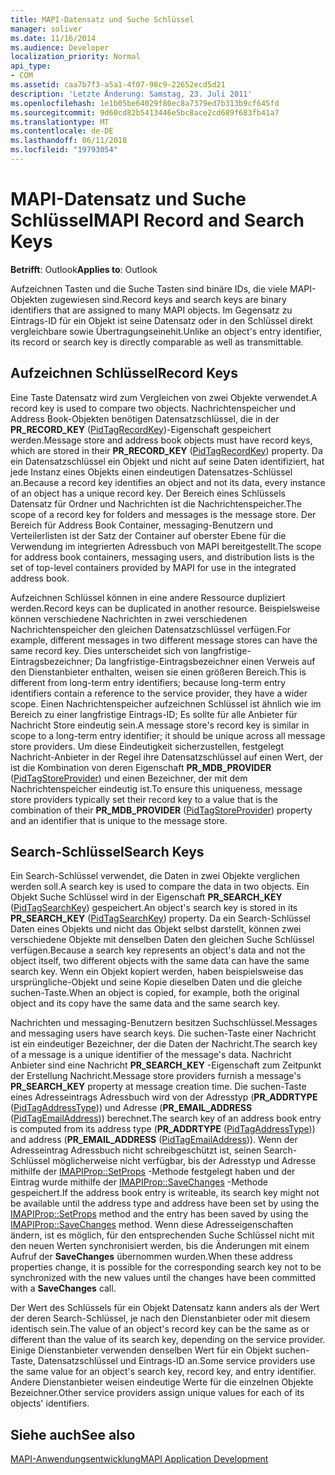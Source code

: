 ```yaml
---
title: MAPI-Datensatz und Suche Schlüssel
manager: soliver
ms.date: 11/16/2014
ms.audience: Developer
localization_priority: Normal
api_type:
- COM
ms.assetid: caa7b7f3-a5a1-4f07-98c9-22652ecd5d21
description: 'Letzte Änderung: Samstag, 23. Juli 2011'
ms.openlocfilehash: 1e1b05be64029f80ec8a7379ed7b313b9cf645fd
ms.sourcegitcommit: 9d60cd82b5413446e5bc8ace2cd689f683fb41a7
ms.translationtype: MT
ms.contentlocale: de-DE
ms.lasthandoff: 06/11/2018
ms.locfileid: "19793054"
---
```

# <a name="mapi-record-and-search-keys"></a><span data-ttu-id="53dae-103">MAPI-Datensatz und Suche Schlüssel</span><span class="sxs-lookup"><span data-stu-id="53dae-103">MAPI Record and Search Keys</span></span>

  
  
<span data-ttu-id="53dae-104">**Betrifft**: Outlook</span><span class="sxs-lookup"><span data-stu-id="53dae-104">**Applies to**: Outlook</span></span> 
  
<span data-ttu-id="53dae-105">Aufzeichnen Tasten und die Suche Tasten sind binäre IDs, die viele MAPI-Objekten zugewiesen sind.</span><span class="sxs-lookup"><span data-stu-id="53dae-105">Record keys and search keys are binary identifiers that are assigned to many MAPI objects.</span></span> <span data-ttu-id="53dae-106">Im Gegensatz zu Eintrags-ID für ein Objekt ist seine Datensatz oder in den Schlüssel direkt vergleichbare sowie Übertragungseinehit.</span><span class="sxs-lookup"><span data-stu-id="53dae-106">Unlike an object's entry identifier, its record or search key is directly comparable as well as transmittable.</span></span> 
  
## <a name="record-keys"></a><span data-ttu-id="53dae-107">Aufzeichnen Schlüssel</span><span class="sxs-lookup"><span data-stu-id="53dae-107">Record Keys</span></span>

<span data-ttu-id="53dae-108">Eine Taste Datensatz wird zum Vergleichen von zwei Objekte verwendet.</span><span class="sxs-lookup"><span data-stu-id="53dae-108">A record key is used to compare two objects.</span></span> <span data-ttu-id="53dae-109">Nachrichtenspeicher und Address Book-Objekten benötigen Datensatzschlüssel, die in der **PR_RECORD_KEY** ([PidTagRecordKey](pidtagrecordkey-canonical-property.md))-Eigenschaft gespeichert werden.</span><span class="sxs-lookup"><span data-stu-id="53dae-109">Message store and address book objects must have record keys, which are stored in their **PR_RECORD_KEY** ([PidTagRecordKey](pidtagrecordkey-canonical-property.md)) property.</span></span> <span data-ttu-id="53dae-110">Da ein Datensatzschlüssel ein Objekt und nicht auf seine Daten identifiziert, hat jede Instanz eines Objekts einen eindeutigen Datensatzes-Schlüssel an.</span><span class="sxs-lookup"><span data-stu-id="53dae-110">Because a record key identifies an object and not its data, every instance of an object has a unique record key.</span></span> <span data-ttu-id="53dae-111">Der Bereich eines Schlüssels Datensatz für Ordner und Nachrichten ist die Nachrichtenspeicher.</span><span class="sxs-lookup"><span data-stu-id="53dae-111">The scope of a record key for folders and messages is the message store.</span></span> <span data-ttu-id="53dae-112">Der Bereich für Address Book Container, messaging-Benutzern und Verteilerlisten ist der Satz der Container auf oberster Ebene für die Verwendung im integrierten Adressbuch von MAPI bereitgestellt.</span><span class="sxs-lookup"><span data-stu-id="53dae-112">The scope for address book containers, messaging users, and distribution lists is the set of top-level containers provided by MAPI for use in the integrated address book.</span></span>
  
<span data-ttu-id="53dae-113">Aufzeichnen Schlüssel können in eine andere Ressource dupliziert werden.</span><span class="sxs-lookup"><span data-stu-id="53dae-113">Record keys can be duplicated in another resource.</span></span> <span data-ttu-id="53dae-114">Beispielsweise können verschiedene Nachrichten in zwei verschiedenen Nachrichtenspeicher den gleichen Datensatzschlüssel verfügen.</span><span class="sxs-lookup"><span data-stu-id="53dae-114">For example, different messages in two different message stores can have the same record key.</span></span> <span data-ttu-id="53dae-115">Dies unterscheidet sich von langfristige-Eintragsbezeichner; Da langfristige-Eintragsbezeichner einen Verweis auf den Dienstanbieter enthalten, weisen sie einen größeren Bereich.</span><span class="sxs-lookup"><span data-stu-id="53dae-115">This is different from long-term entry identifiers; because long-term entry identifiers contain a reference to the service provider, they have a wider scope.</span></span> <span data-ttu-id="53dae-116">Einen Nachrichtenspeicher aufzeichnen Schlüssel ist ähnlich wie im Bereich zu einer langfristige Eintrags-ID; Es sollte für alle Anbieter für Nachricht Store eindeutig sein.</span><span class="sxs-lookup"><span data-stu-id="53dae-116">A message store's record key is similar in scope to a long-term entry identifier; it should be unique across all message store providers.</span></span> <span data-ttu-id="53dae-117">Um diese Eindeutigkeit sicherzustellen, festgelegt Nachricht-Anbieter in der Regel ihre Datensatzschlüssel auf einen Wert, der ist die Kombination von deren Eigenschaft **PR_MDB_PROVIDER** ([PidTagStoreProvider](pidtagstoreprovider-canonical-property.md)) und einen Bezeichner, der mit dem Nachrichtenspeicher eindeutig ist.</span><span class="sxs-lookup"><span data-stu-id="53dae-117">To ensure this uniqueness, message store providers typically set their record key to a value that is the combination of their **PR_MDB_PROVIDER** ([PidTagStoreProvider](pidtagstoreprovider-canonical-property.md)) property and an identifier that is unique to the message store.</span></span>
  
## <a name="search-keys"></a><span data-ttu-id="53dae-118">Search-Schlüssel</span><span class="sxs-lookup"><span data-stu-id="53dae-118">Search Keys</span></span>

<span data-ttu-id="53dae-119">Ein Search-Schlüssel verwendet, die Daten in zwei Objekte verglichen werden soll.</span><span class="sxs-lookup"><span data-stu-id="53dae-119">A search key is used to compare the data in two objects.</span></span> <span data-ttu-id="53dae-120">Ein Objekt Suche Schlüssel wird in der Eigenschaft **PR_SEARCH_KEY** ([PidTagSearchKey](pidtagsearchkey-canonical-property.md)) gespeichert.</span><span class="sxs-lookup"><span data-stu-id="53dae-120">An object's search key is stored in its **PR_SEARCH_KEY** ([PidTagSearchKey](pidtagsearchkey-canonical-property.md)) property.</span></span> <span data-ttu-id="53dae-121">Da ein Search-Schlüssel Daten eines Objekts und nicht das Objekt selbst darstellt, können zwei verschiedene Objekte mit denselben Daten den gleichen Suche Schlüssel verfügen.</span><span class="sxs-lookup"><span data-stu-id="53dae-121">Because a search key represents an object's data and not the object itself, two different objects with the same data can have the same search key.</span></span> <span data-ttu-id="53dae-122">Wenn ein Objekt kopiert werden, haben beispielsweise das ursprüngliche-Objekt und seine Kopie dieselben Daten und die gleiche suchen-Taste.</span><span class="sxs-lookup"><span data-stu-id="53dae-122">When an object is copied, for example, both the original object and its copy have the same data and the same search key.</span></span>
  
<span data-ttu-id="53dae-123">Nachrichten und messaging-Benutzern besitzen Suchschlüssel.</span><span class="sxs-lookup"><span data-stu-id="53dae-123">Messages and messaging users have search keys.</span></span> <span data-ttu-id="53dae-124">Die suchen-Taste einer Nachricht ist ein eindeutiger Bezeichner, der die Daten der Nachricht.</span><span class="sxs-lookup"><span data-stu-id="53dae-124">The search key of a message is a unique identifier of the message's data.</span></span> <span data-ttu-id="53dae-125">Nachricht Anbieter sind eine Nachricht **PR_SEARCH_KEY** -Eigenschaft zum Zeitpunkt der Erstellung Nachricht.</span><span class="sxs-lookup"><span data-stu-id="53dae-125">Message store providers furnish a message's **PR_SEARCH_KEY** property at message creation time.</span></span> <span data-ttu-id="53dae-126">Die suchen-Taste eines Adresseintrags Adressbuch wird von der Adresstyp (**PR_ADDRTYPE** ([PidTagAddressType](pidtagaddresstype-canonical-property.md))) und Adresse (**PR_EMAIL_ADDRESS** ([PidTagEmailAddress](pidtagemailaddress-canonical-property.md))) berechnet.</span><span class="sxs-lookup"><span data-stu-id="53dae-126">The search key of an address book entry is computed from its address type (**PR_ADDRTYPE** ([PidTagAddressType](pidtagaddresstype-canonical-property.md))) and address (**PR_EMAIL_ADDRESS** ([PidTagEmailAddress](pidtagemailaddress-canonical-property.md))).</span></span> <span data-ttu-id="53dae-127">Wenn der Adresseintrag Adressbuch nicht schreibgeschützt ist, seinen Search-Schlüssel möglicherweise nicht verfügbar, bis der Adresstyp und Adresse mithilfe der [IMAPIProp::SetProps](imapiprop-setprops.md) -Methode festgelegt haben und der Eintrag wurde mithilfe der [IMAPIProp::SaveChanges](imapiprop-savechanges.md) -Methode gespeichert.</span><span class="sxs-lookup"><span data-stu-id="53dae-127">If the address book entry is writeable, its search key might not be available until the address type and address have been set by using the [IMAPIProp::SetProps](imapiprop-setprops.md) method and the entry has been saved by using the [IMAPIProp::SaveChanges](imapiprop-savechanges.md) method.</span></span> <span data-ttu-id="53dae-128">Wenn diese Adresseigenschaften ändern, ist es möglich, für den entsprechenden Suche Schlüssel nicht mit den neuen Werten synchronisiert werden, bis die Änderungen mit einem Aufruf der **SaveChanges** übernommen wurden.</span><span class="sxs-lookup"><span data-stu-id="53dae-128">When these address properties change, it is possible for the corresponding search key not to be synchronized with the new values until the changes have been committed with a **SaveChanges** call.</span></span> 
  
<span data-ttu-id="53dae-129">Der Wert des Schlüssels für ein Objekt Datensatz kann anders als der Wert der deren Search-Schlüssel, je nach den Dienstanbieter oder mit diesem identisch sein.</span><span class="sxs-lookup"><span data-stu-id="53dae-129">The value of an object's record key can be the same as or different than the value of its search key, depending on the service provider.</span></span> <span data-ttu-id="53dae-130">Einige Dienstanbieter verwenden denselben Wert für ein Objekt suchen-Taste, Datensatzschlüssel und Eintrags-ID an.</span><span class="sxs-lookup"><span data-stu-id="53dae-130">Some service providers use the same value for an object's search key, record key, and entry identifier.</span></span> <span data-ttu-id="53dae-131">Andere Dienstanbieter weisen eindeutige Werte für die einzelnen Objekte Bezeichner.</span><span class="sxs-lookup"><span data-stu-id="53dae-131">Other service providers assign unique values for each of its objects' identifiers.</span></span> 
  
## <a name="see-also"></a><span data-ttu-id="53dae-132">Siehe auch</span><span class="sxs-lookup"><span data-stu-id="53dae-132">See also</span></span>



[<span data-ttu-id="53dae-133">MAPI-Anwendungsentwicklung</span><span class="sxs-lookup"><span data-stu-id="53dae-133">MAPI Application Development</span></span>](mapi-application-development.md)

